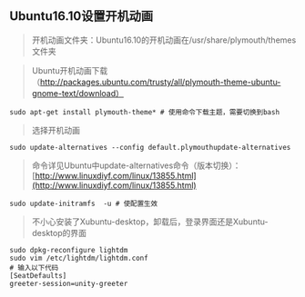 ## Ubuntu16.10设置开机动画

> 开机动画文件夹：Ubuntu16.10的开机动画在/usr/share/plymouth/themes文件夹

> Ubuntu开机动画下载（http://packages.ubuntu.com/trusty/all/plymouth-theme-ubuntu-gnome-text/download）

```shell
sudo apt-get install plymouth-theme* # 使用命令下载主题，需要切换到bash
```

> 选择开机动画

```shell
sudo update-alternatives --config default.plymouthupdate-alternatives
```

> 命令详见Ubuntu中update-alternatives命令（版本切换）：[http://www.linuxdiyf.com/linux/13855.html](http://www.linuxdiyf.com/linux/13855.html)

```shell
sudo update-initramfs  -u # 使配置生效
```

> 不小心安装了Xubuntu-desktop，卸载后，登录界面还是Xubuntu-desktop的界面

```shell
sudo dpkg-reconfigure lightdm
sudo vim /etc/lightdm/lightdm.conf
# 输入以下代码
[SeatDefaults] 
greeter-session=unity-greeter
```


